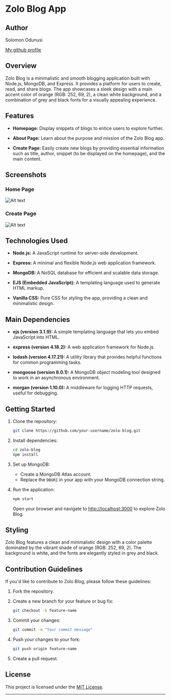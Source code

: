 # Zolo Blog App

## Author
Solomon Odunusi

[My github profile](github.com/SolomonOdunusi)
## Overview

Zolo Blog is a minimalistic and smooth blogging application built with Node.js, MongoDB, and Express. It provides a platform for users to create, read, and share blogs. The app showcases a sleek design with a main accent color of orange (RGB: 252, 69, 2), a clean white background, and a combination of grey and black fonts for a visually appealing experience.

## Features

- **Homepage:** Display snippets of blogs to entice users to explore further.
  
- **About Page:** Learn about the purpose and mission of the Zolo Blog app.

- **Create Page:** Easily create new blogs by providing essential information such as title, author, snippet (to be displayed on the homepage), and the main content.

## Screenshots

### Home Page
![Alt text](<Zolo Blog _ Blogs and 7 more pages - Personal - Microsoft​ Edge 12_7_2023 12_17_50 PM.png>)

### Create Page

![Alt text](<Zolo Blog _ Blogs and 7 more pages - Personal - Microsoft​ Edge 12_7_2023 12_18_06 PM.png>)

## Technologies Used

- **Node.js:** A JavaScript runtime for server-side development.

- **Express:** A minimal and flexible Node.js web application framework.

- **MongoDB:** A NoSQL database for efficient and scalable data storage.

- **EJS (Embedded JavaScript):** A templating language used to generate HTML markup.

- **Vanilla CSS:** Pure CSS for styling the app, providing a clean and minimalistic design.

## Main Dependencies

- **ejs (version 3.1.9):** A simple templating language that lets you embed JavaScript into HTML.

- **express (version 4.18.2):** A web application framework for Node.js.

- **lodash (version 4.17.21):** A utility library that provides helpful functions for common programming tasks.

- **mongoose (version 8.0.1):** A MongoDB object modeling tool designed to work in an asynchronous environment.

- **morgan (version 1.10.0):** A middleware for logging HTTP requests, useful for debugging.

## Getting Started

1. Clone the repository:

   ```bash
   git clone https://github.com/your-username/zolo-blog.git
   ```

2. Install dependencies:

   ```bash
   cd zolo-blog
   npm install
   ```

3. Set up MongoDB:

   - Create a MongoDB Atlas account.
   - Replace the `DBURI` in your app with your MongoDB connection string.

4. Run the application:

   ```bash
   npm start
   ```

   Open your browser and navigate to [http://localhost:3000](http://localhost:3000) to explore Zolo Blog.

## Styling

Zolo Blog features a clean and minimalistic design with a color palette dominated by the vibrant shade of orange (RGB: 252, 69, 2). The background is white, and the fonts are elegantly styled in grey and black.

## Contribution Guidelines

If you'd like to contribute to Zolo Blog, please follow these guidelines:

1. Fork the repository.

2. Create a new branch for your feature or bug fix:

   ```bash
   git checkout -b feature-name
   ```

3. Commit your changes:

   ```bash
   git commit -m "Your commit message"
   ```

4. Push your changes to your fork:

   ```bash
   git push origin feature-name
   ```

5. Create a pull request.

## License

This project is licensed under the [MIT License](LICENSE).

---
